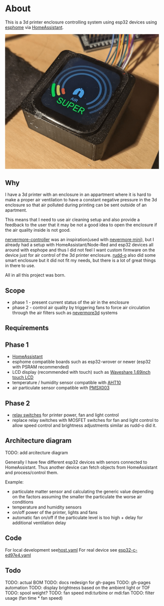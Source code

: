 # About

This is a 3d printer enclosure controlling system using esp32 devices using
[esphome](https://esphome.io/) via [HomeAssistant](https://www.home-assistant.io/).

![preview](./docs/static/lcd_display-fs8.png)

## Why

I have a 3d printer with an enclosure in an appartment where it is hard to make
a proper air ventilation to have a constant negative pressure in the 3d enclosure
so that air polluted during printing can be sent outside of an apartment.

This means that I need to use air cleaning setup and also provide a feedback to
the user that it may be not a good idea to open the enclosure if the air quality
inside is not good.

[nervermore-controller](https://github.com/SanaaHamel/nevermore-controller)
was an inspiration(used with
[nevermore mini](https://github.com/nevermore3d/Nevermore_Mini)),
but I already had a setup with HomeAssistant/Node-Red and
esp32 devices all around with esphope and thus I did not feel I want custom firmware
on the device just for air control of the 3d printer enclosure.
[rudd-o](https://rudd-o.com/linux-and-free-software/making-a-smart-enclosure-for-the-original-prusa-mk4)
also did some smart enclosure but it did not fit my needs, but there is a lot of
great things in there to use.

All in all this project was born.

## Scope

- phase 1 - present current status of the air in the enclosure
- phase 2 - control air quality by triggering fans to force air circulation
  through the air filters such as [nevermore3d](https://github.com/nevermore3d) systems

## Requirements

## Phase 1

- [HomeAssistant](https://www.home-assistant.io/)
- esphome compatible boards such as esp32-wrover or newer (esp32 with PSRAM recommended)
- LCD display (recommended with touch) such as [Waveshare 1.69inch touch LCD](https://www.waveshare.com/product/1.69inch-touch-lcd-module.htm)
- temperature / humidity sensor compatible with [AHT10](https://esphome.io/components/sensor/aht10.html)
- air particulate sensor compatible with [PMSX003](https://esphome.io/components/sensor/pmsx003.html)

## Phase 2

- [relay switches](https://devices.esphome.io/devices/Generic-Relay)
  for printer power, fan and light control
- replace relay switches with MOSFET switches for fan and light control to allow
  speed control and brightness adjustments similar as
  rudd-o did it.

## Architecture diagram

TODO: add arcitecture diagram

Generally I have few different esp32 devices with senors connected to HomeAssistant.
Thus another device can fetch objects from HomeAssistant and process/control them.

Example:

- particulate matter sensor and calculating the generic value depending on the factors
  assuming the smaller the particulate the worse air conditions
- temperature and humidity sensors
- on/off power of the printer, lights and fans
- automatic fan on/off if the particulate level is too high + delay for additional ventilation delay

## Code

For local development see[host.yaml](./host.yaml)
For real device see [esp32-c-ed97e4.yaml](./esp32-c-ed97e4.yaml)

## Todo

TODO: actual BOM
TODO: docs redesign for gh-pages
TODO: gh-pages automation
TODO: display brightness based on the ambient light or TOF
TODO: spool weight?
TODO: fan speed mdi:turbine or mdi:fan
TODO: filter usage (fan time * fan speed)
